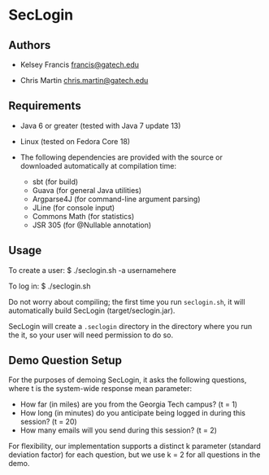 SecLogin
========

Authors
-------

- Kelsey Francis     francis@gatech.edu

- Chris Martin       chris.martin@gatech.edu

Requirements
------------

- Java 6 or greater (tested with Java 7 update 13)
- Linux (tested on Fedora Core 18)

- The following dependencies are provided with the source or downloaded automatically at
  compilation time:

    - sbt (for build)
    - Guava (for general Java utilities)
    - Argparse4J (for command-line argument parsing)
    - JLine (for console input)
    - Commons Math (for statistics)
    - JSR 305 (for @Nullable annotation)

Usage
-----

To create a user:
    $ ./seclogin.sh -a usernamehere

To log in:
    $ ./seclogin.sh

Do not worry about compiling; the first time you run `seclogin.sh`, it will automatically
build SecLogin (target/seclogin.jar).

SecLogin will create a `.seclogin` directory in the directory where you run the it, so your
user will need permission to do so.

Demo Question Setup
-------------------

For the purposes of demoing SecLogin, it asks the following questions, where t is the system-wide
response mean parameter:
- How far (in miles) are you from the Georgia Tech campus? (t = 1)
- How long (in minutes) do you anticipate being logged in during this session? (t = 20)
- How many emails will you send during this session? (t = 2)

For flexibility, our implementation supports a distinct k parameter (standard deviation factor)
for each question, but we use k = 2 for all questions in the demo.
